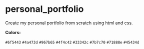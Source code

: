 # personal_portfolio
Create my personal portfolio from scratch using html and css. 

**Colors:**

`#6f5443`
`#4a473d`
`#967b65`
`#4f4c42`
`#33342c`
`#7b7c70`
`#71888e`
`#45434d`